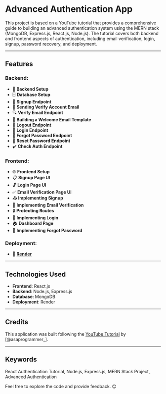 # Advanced Authentication App  

This project is based on a YouTube tutorial that provides a comprehensive guide to building an advanced authentication system using the MERN stack (MongoDB, Express.js, React.js, Node.js). The tutorial covers both backend and frontend aspects of authentication, including email verification, login, signup, password recovery, and deployment.  

---

## Features  

### Backend:  
- 🔧 **Backend Setup**  
- 🗄️ **Database Setup**  
- 🔐 **Signup Endpoint**  
- 📧 **Sending Verify Account Email**  
- 🔍 **Verify Email Endpoint**  
- 📄 **Building a Welcome Email Template**  
- 🚪 **Logout Endpoint**  
- 🔑 **Login Endpoint**  
- 🔄 **Forgot Password Endpoint**  
- 🔁 **Reset Password Endpoint**  
- ✔️ **Check Auth Endpoint**  

### Frontend:  
- 🌐 **Frontend Setup**  
- 📋 **Signup Page UI**  
- 🔓 **Login Page UI**  
- ✅ **Email Verification Page UI**  
- 📤 **Implementing Signup**  
- 📧 **Implementing Email Verification**  
- 🔒 **Protecting Routes**  
- 🔑 **Implementing Login**  
- 🏠 **Dashboard Page**  
- 🔄 **Implementing Forgot Password**  

### Deployment:  
- 🚀 **[Render](https://render.com/)**  

---

## Technologies Used  

- **Frontend**: React.js  
- **Backend**: Node.js, Express.js  
- **Database**: MongoDB  
- **Deployment**: Render  

---

## Credits  

This application was built following the [YouTube Tutorial](https://www.youtube.com/watch?v=pmvEgZC55Cg) by [@asaprogrammer_].  

---

## Keywords  

React Authentication Tutorial, Node.js, Express.js, MERN Stack Project, Advanced Authentication  

Feel free to explore the code and provide feedback. 😊  
